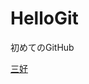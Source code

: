 # HelloGit
初めてのGitHub

[三好](https://colab.research.google.com/github/tomo-makes/dl-in-a-sec/blob/master/ignore.ipynb)
